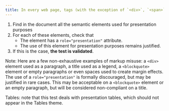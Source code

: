 ```yaml
---
title: In every web page, tags (with the exception of `<div>`, `<span>` and `<table>`) must not be used [only for layout purposes](#only-for-layout-purposes). Is this rule respected?
---
```


1. Find in the document all the semantic elements used for presentation purposes
2. For each of these elements, check that
   - The element has a `role="presentation"` attribute.
   - The use of this element for presentation purposes remains justified.
3. If this is the case, **the test is validated**.

Note: Here are a few non-exhaustive examples of markup misuse: a `<div>` element used as a paragraph, a title used as a legend, a `<blockquote>` element or empty paragraphs or even spaces used to create margin effects.
The use of a `role="presentation"` is formally discouraged, but may be justified in rare cases. This may be acceptable on a `<blockquote>` element or an empty paragraph, but will be considered non-compliant on a title.

Tables: note that this test deals with presentation tables, which should not appear in the Tables theme.
